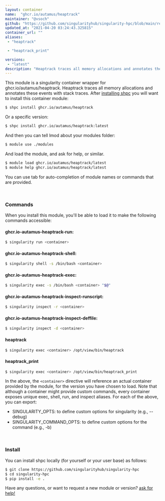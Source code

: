 ```yaml
---
layout: container
name:  "ghcr.io/autamus/heaptrack"
maintainer: "@vsoch"
github: "https://github.com/singularityhub/singularity-hpc/blob/main/registry/ghcr.io/autamus/heaptrack/container.yaml"
updated_at: "2021-04-20 03:24:43.325815"
container_url: ""
aliases:
 - "heaptrack"

 - "heaptrack_print"

versions:
 - "latest"
description: "Heaptrack traces all memory allocations and annotates these events with stack traces."
---
```


This module is a singularity container wrapper for ghcr.io/autamus/heaptrack.
Heaptrack traces all memory allocations and annotates these events with stack traces.
After [installing shpc](#install) you will want to install this container module:

```bash
$ shpc install ghcr.io/autamus/heaptrack
```

Or a specific version:

```bash
$ shpc install ghcr.io/autamus/heaptrack:latest
```

And then you can tell lmod about your modules folder:

```bash
$ module use ./modules
```

And load the module, and ask for help, or similar.

```bash
$ module load ghcr.io/autamus/heaptrack/latest
$ module help ghcr.io/autamus/heaptrack/latest
```

You can use tab for auto-completion of module names or commands that are provided.

<br>

### Commands

When you install this module, you'll be able to load it to make the following commands accessible:

#### ghcr.io-autamus-heaptrack-run:

```bash
$ singularity run <container>
```

#### ghcr.io-autamus-heaptrack-shell:

```bash
$ singularity shell -s /bin/bash <container>
```

#### ghcr.io-autamus-heaptrack-exec:

```bash
$ singularity exec -s /bin/bash <container> "$@"
```

#### ghcr.io-autamus-heaptrack-inspect-runscript:

```bash
$ singularity inspect -r <container>
```

#### ghcr.io-autamus-heaptrack-inspect-deffile:

```bash
$ singularity inspect -d <container>
```


#### heaptrack
       
```bash
$ singularity exec <container> /opt/view/bin/heaptrack
```


#### heaptrack_print
       
```bash
$ singularity exec <container> /opt/view/bin/heaptrack_print
```



In the above, the `<container>` directive will reference an actual container provided
by the module, for the version you have chosen to load. Note that although a container
might provide custom commands, every container exposes unique exec, shell, run, and
inspect aliases. For each of the above, you can export:

 - SINGULARITY_OPTS: to define custom options for singularity (e.g., --debug)
 - SINGULARITY_COMMAND_OPTS: to define custom options for the command (e.g., -b)

<br>
  
### Install

You can install shpc locally (for yourself or your user base) as follows:

```bash
$ git clone https://github.com/singularityhub/singularity-hpc
$ cd singularity-hpc
$ pip install -e .
```

Have any questions, or want to request a new module or version? [ask for help!](https://github.com/singularityhub/singularity-hpc/issues)